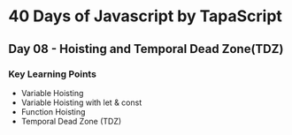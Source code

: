 # 40 Days of Javascript by TapaScript
## Day 08 - Hoisting and Temporal Dead Zone(TDZ)

### Key Learning Points
- Variable Hoisting
- Variable Hoisting with let & const
- Function Hoisting 
- Temporal Dead Zone (TDZ)
